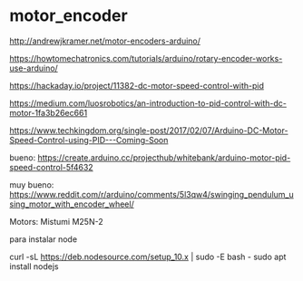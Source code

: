 # motor_encoder


http://andrewjkramer.net/motor-encoders-arduino/

https://howtomechatronics.com/tutorials/arduino/rotary-encoder-works-use-arduino/

https://hackaday.io/project/11382-dc-motor-speed-control-with-pid

https://medium.com/luosrobotics/an-introduction-to-pid-control-with-dc-motor-1fa3b26ec661

https://www.techkingdom.org/single-post/2017/02/07/Arduino-DC-Motor-Speed-Control-using-PID---Coming-Soon

bueno: https://create.arduino.cc/projecthub/whitebank/arduino-motor-pid-speed-control-5f4632

muy bueno: https://www.reddit.com/r/arduino/comments/5l3qw4/swinging_pendulum_using_motor_with_encoder_wheel/

Motors: Mistumi M25N-2


para instalar node

curl -sL https://deb.nodesource.com/setup_10.x | sudo -E bash -
sudo apt install nodejs
